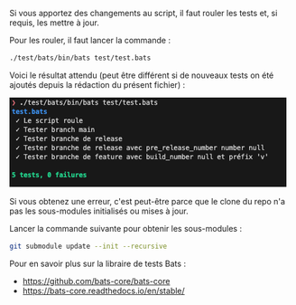 Si vous apportez des changements au script, il faut rouler les tests et, si requis, les mettre à jour.

Pour les rouler, il faut lancer la commande :

```sh
./test/bats/bin/bats test/test.bats
```

Voici le résultat attendu (peut être différent si de nouveaux tests on été ajoutés depuis la rédaction du présent fichier) :

![alt text](../../../docs/images/gitflow/test_result_get-semver.png)

Si vous obtenez une erreur, c'est peut-être parce que le clone du repo n'a pas les sous-modules initialisés ou mises à jour.

Lancer la commande suivante pour obtenir les sous-modules :
```sh
git submodule update --init --recursive
```

Pour en savoir plus sur la libraire de tests Bats : 
- https://github.com/bats-core/bats-core
- https://bats-core.readthedocs.io/en/stable/